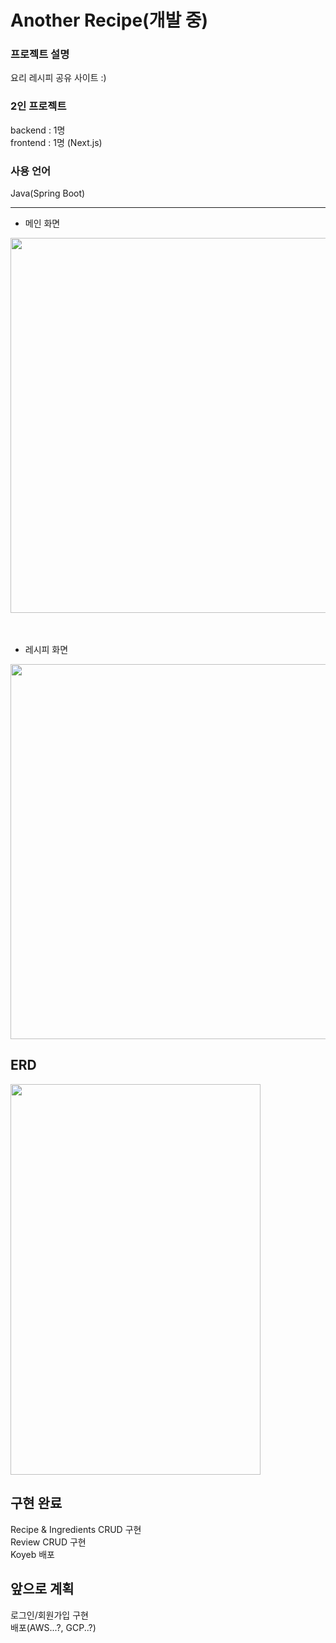 # Another Recipe(개발 중)

### 프로젝트 설명
요리 레시피 공유 사이트 :)

### 2인 프로젝트
backend : 1명
<br>
frontend : 1명 (Next.js)

### 사용 언어
Java(Spring Boot) 

---

- 메인 화면
<img src="https://github.com/user-attachments/assets/2eaa7e52-4e11-4438-89e5-00316022927f" width="600" height="600" />

<br>
<br>
<br>

- 레시피 화면
<img src="https://github.com/user-attachments/assets/d8aafc50-3639-49ff-b5f6-ed625f981823" width="600" height="600" />

## ERD
<img src="https://github.com/user-attachments/assets/9396e7ac-3f21-4507-9370-d97999b8a144" width="400" height="625" />

## 구현 완료
Recipe & Ingredients CRUD 구현<br>
Review CRUD 구현<br>
Koyeb 배포

## 앞으로 계획
로그인/회원가입 구현<br>
배포(AWS...?, GCP..?)

